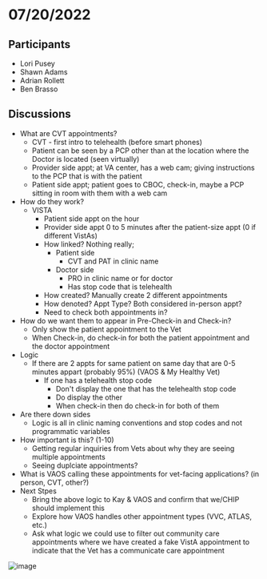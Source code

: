 # 07/20/2022

## Participants
- Lori Pusey
- Shawn Adams
- Adrian Rollett
- Ben Brasso

## Discussions
- What are CVT appointments?
  - CVT - first intro to telehealth (before smart phones)
  - Patient can be seen by a PCP other than at the location where the Doctor is located (seen virtually)
  - Provider side appt; at VA center, has a web cam; giving instructions to the PCP that is with the patient
  - Patient side appt; patient goes to CBOC, check-in, maybe a PCP sitting in room with them with a web cam
- How do they work?
  - VISTA
    - Patient side appt on the hour
    - Provider side appt 0 to 5 minutes after the patient-size appt (0 if different VistAs)
    - How linked? Nothing really; 
      - Patient side
        - CVT and PAT in clinic name
      - Doctor side
        - PRO in clinic name or for doctor
        - Has stop code that is telehealth
    - How created? Manually create 2 different appointments
    - How denoted? Appt Type? Both considered in-person appt?
    - Need to check both appointments in?
- How do we want them to appear in Pre-Check-in and Check-in?
  - Only show the patient appointment to the Vet
  - When Check-in, do check-in for both the patient appointment and the doctor appointment
- Logic
  - If there are 2 appts for same patient on same day that are 0-5 minutes appart (probably 95%) (VAOS & My Healthy Vet)
    - If one has a telehealth stop code
      - Don't display the one that has the telehealth stop code
      - Do display the other 
      - When check-in then do check-in for both of them
- Are there down sides
  - Logic is all in clinic naming conventions and stop codes and not programmatic variables
- How important is this? (1-10)
  - Getting regular inquiries from Vets about why they are seeing multiple appointments
  - Seeing duplciate appointments?
- What is VAOS calling these appointments for vet-facing applications? (in person, CVT, other?)
- Next Stpes
  - Bring the above logic to Kay & VAOS and confirm that we/CHIP should implement this
  - Explore how VAOS handles other appointment types (VVC, ATLAS, etc.)
  - Ask what logic we could use to filter out community care appointments where we have created a fake VistA appointment to indicate that the Vet has a communicate care appointment

![image](https://github.com/user-attachments/assets/799b738f-e8da-47ce-96a8-545e5f7220e6)





